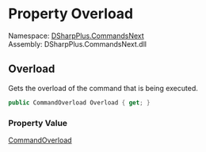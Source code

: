 # Property Overload

Namespace: [DSharpPlus.CommandsNext](DSharpPlus.CommandsNext.md)  
Assembly: DSharpPlus.CommandsNext.dll

## <a id="DSharpPlus_CommandsNext_CommandContext_Overload"></a>Overload

Gets the overload of the command that is being executed.

```csharp
public CommandOverload Overload { get; }
```

### Property Value

[CommandOverload](DSharpPlus.CommandsNext.CommandOverload.md)

